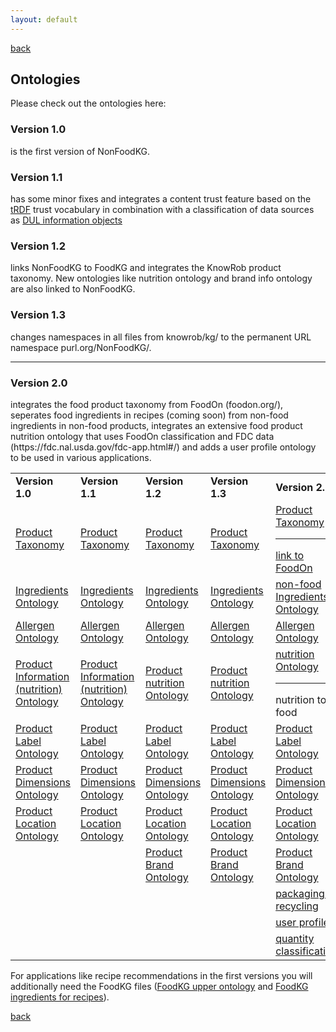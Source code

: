 ```yaml
---
layout: default
---
```


[back](./)

## Ontologies 

Please check out the ontologies here:

<h3>Version 1.0</h3> is the first version of NonFoodKG.<br>
<h3>Version 1.1</h3> has some minor fixes and integrates a content trust feature based on the <a href="http://trdf.sourceforge.net/trustvocab.owl">tRDF</a> trust vocabulary in combination with a classification of data sources as <a href="http://www.ontologydesignpatterns.org/ont/dul/DUL.owl">DUL information objects</a><br>
<h3>Version 1.2</h3> links NonFoodKG to FoodKG and integrates the KnowRob product taxonomy. New ontologies like nutrition ontology and brand info ontology are also linked to NonFoodKG.<br>
<h3>Version 1.3</h3> changes namespaces in all files from knowrob/kg/ to the permanent URL namespace purl.org/NonFoodKG/.<br><hr>
<h3>Version 2.0</h3> integrates the food product taxonomy from FoodOn (foodon.org/), seperates food ingredients in recipes (coming soon) from non-food ingredients in non-food products, integrates an extensive food product nutrition ontology that uses FoodOn classification and FDC data (https://fdc.nal.usda.gov/fdc-app.html#/) and adds a user profile ontology to be used in various applications.<br>


<table> 
  <tr>
    <td style="width:15%;"><b>Version 1.0</b></td><td style="width:15%;"><b>Version 1.1</b></td><td style="width:15%;"><b>Version 1.2</b></td><td style="width:20%;"><b>Version 1.3</b></td><td style="width:20%;"><b>Version 2.0</b></td> </tr>
<tr>
  <td><a href="https://raw.githubusercontent.com/K4R-IAI/NonFoodKG/master/WebGraph/1.0/ProductTaxonomy.owl">Product Taxonomy</a></td>
  <td><a href="https://raw.githubusercontent.com/K4R-IAI/NonFoodKG/master/WebGraph/1.1/ProductTaxonomy.owl">Product Taxonomy</a></td>
  <td><a href="https://raw.githubusercontent.com/K4R-IAI/NonFoodKG/master/WebGraph/1.2/product-taxonomy.owl">Product Taxonomy</a></td>
  <td><a href="https://raw.githubusercontent.com/K4R-IAI/NonFoodKG/master/WebGraph/1.3/product-taxonomy.owl">Product Taxonomy</a></td>
  <td><a href="https://raw.githubusercontent.com/K4R-IAI/NonFoodKG/master/WebGraph/2.0/product-taxonomy.owl">Product Taxonomy</a><hr>
  <a href="https://raw.githubusercontent.com/K4R-IAI/NonFoodKG/master/WebGraph/2.0/linkFoodOn.owl">link to FoodOn</a></td>
  </tr>
<tr>
<td><a href="https://raw.githubusercontent.com/K4R-IAI/NonFoodKG/master/WebGraph/1.0/Ingredients.owl">Ingredients Ontology</a></td>
<td><a href="https://raw.githubusercontent.com/K4R-IAI/NonFoodKG/master/WebGraph/1.1/Ingredients.owl">Ingredients Ontology</a></td>
<td><a href="https://raw.githubusercontent.com/K4R-IAI/NonFoodKG/master/WebGraph/1.2/ingredients.owl">Ingredients Ontology</a></td>
<td><a href="https://raw.githubusercontent.com/K4R-IAI/NonFoodKG/master/WebGraph/1.3/ingredients.owl">Ingredients Ontology</a></td>
<td><a href="https://raw.githubusercontent.com/K4R-IAI/NonFoodKG/master/WebGraph/2.0/nonfood-ingredients.owl">non-food Ingredients Ontology</a></td>
  </tr>
  <tr>
<td><a href="https://raw.githubusercontent.com/K4R-IAI/NonFoodKG/master/WebGraph/1.0/Allergen.owl">Allergen Ontology</a></td>
<td><a href="https://raw.githubusercontent.com/K4R-IAI/NonFoodKG/master/WebGraph/1.1/Allergen.owl">Allergen Ontology</a></td>
<td><a href="https://raw.githubusercontent.com/K4R-IAI/NonFoodKG/master/WebGraph/1.2/allergen.owl">Allergen Ontology</a></td>
<td><a href="https://raw.githubusercontent.com/K4R-IAI/NonFoodKG/master/WebGraph/1.3/allergen.owl">Allergen Ontology</a></td>
<td><a href="https://raw.githubusercontent.com/K4R-IAI/NonFoodKG/master/WebGraph/2.0/allergen.owl">Allergen Ontology</a></td>
  </tr>
  <tr>
<td><a href="https://raw.githubusercontent.com/K4R-IAI/NonFoodKG/master/WebGraph/1.0/ProductInfo.owl">Product Information (nutrition) Ontology</a></td>
<td><a href="https://raw.githubusercontent.com/K4R-IAI/NonFoodKG/master/WebGraph/1.1/ProductInfo.owl">Product Information (nutrition) Ontology</a></td>
<td><a href="https://raw.githubusercontent.com/K4R-IAI/NonFoodKG/master/WebGraph/1.2/nutrition.owl">Product nutrition Ontology</a></td>
<td><a href="https://raw.githubusercontent.com/K4R-IAI/NonFoodKG/master/WebGraph/1.3/nutrition.owl">Product nutrition Ontology</a></td>
    <td><a href="https://raw.githubusercontent.com/K4R-IAI/NonFoodKG/master/WebGraph/2.0/nutrition.owl">nutrition Ontology</a><hr>
    nutrition to food</td>
  </tr>
  <tr>
<td><a href="https://raw.githubusercontent.com/K4R-IAI/NonFoodKG/master/WebGraph/1.0/Label.owl">Product Label Ontology</a></td>
<td><a href="https://raw.githubusercontent.com/K4R-IAI/NonFoodKG/master/WebGraph/1.1/Label.owl">Product Label Ontology</a></td>
<td><a href="https://raw.githubusercontent.com/K4R-IAI/NonFoodKG/master/WebGraph/1.2/label.owl">Product Label Ontology</a></td>
<td><a href="https://raw.githubusercontent.com/K4R-IAI/NonFoodKG/master/WebGraph/1.3/label.owl">Product Label Ontology</a></td>
    <td><a href="https://raw.githubusercontent.com/K4R-IAI/NonFoodKG/master/WebGraph/2.0/label.owl">Product Label Ontology</a></td>
</tr>
  <tr>
<td><a href="https://raw.githubusercontent.com/K4R-IAI/NonFoodKG/master/WebGraph/1.0/ProductDimensions.owl">Product Dimensions Ontology</a></td>
<td><a href="https://raw.githubusercontent.com/K4R-IAI/NonFoodKG/master/WebGraph/1.1/ProductDimensions.owl">Product Dimensions Ontology</a></td>
<td><a href="https://raw.githubusercontent.com/K4R-IAI/NonFoodKG/master/WebGraph/1.2/dimensions.owl">Product Dimensions Ontology</a></td>
<td><a href="https://raw.githubusercontent.com/K4R-IAI/NonFoodKG/master/WebGraph/1.3/dimensions.owl">Product Dimensions Ontology</a></td>
    <td><a href="https://raw.githubusercontent.com/K4R-IAI/NonFoodKG/master/WebGraph/2.0/dimensions.owl">Product Dimensions Ontology</a></td>
  </tr>
  <tr>
<td><a href="https://raw.githubusercontent.com/K4R-IAI/NonFoodKG/master/WebGraph/1.0/ProductToShelf.owl">Product Location Ontology</a></td>
<td><a href="https://raw.githubusercontent.com/K4R-IAI/NonFoodKG/master/WebGraph/1.1/ProductToShelf.owl">Product Location Ontology</a></td>
<td><a href="https://raw.githubusercontent.com/K4R-IAI/NonFoodKG/master/WebGraph/1.2/location.owl">Product Location Ontology</a></td>
<td><a href="https://raw.githubusercontent.com/K4R-IAI/NonFoodKG/master/WebGraph/1.3/location.owl">Product Location Ontology</a></td>
    <td><a href="https://raw.githubusercontent.com/K4R-IAI/NonFoodKG/master/WebGraph/2.0/location.owl">Product Location Ontology</a></td>
  </tr>
    <tr>
<td></td>
<td></td>
<td><a href="https://raw.githubusercontent.com/K4R-IAI/NonFoodKG/master/WebGraph/1.2/brandinfo.owl">Product Brand Ontology</a></td>
<td><a href="https://raw.githubusercontent.com/K4R-IAI/NonFoodKG/master/WebGraph/1.3/brandinfo.owl">Product Brand Ontology</a></td>
      <td><a href="https://raw.githubusercontent.com/K4R-IAI/NonFoodKG/master/WebGraph/2.0/brandinfo.owl">Product Brand Ontology</a></td>
  </tr>
      <tr>
<td></td>
<td></td>
<td></td>
<td></td>
      <td><a href="https://raw.githubusercontent.com/K4R-IAI/NonFoodKG/master/WebGraph/2.0/packaging.owl">packaging & recycling</a></td>
  </tr>
    <tr>
<td></td>
<td></td>
<td></td>
<td></td>
      <td><a href="https://raw.githubusercontent.com/K4R-IAI/NonFoodKG/master/WebGraph/2.0/user-profile.owl">user profile</a></td>
  </tr>
      <tr>
<td></td>
<td></td>
<td></td>
<td></td>
      <td><a href="https://raw.githubusercontent.com/K4R-IAI/NonFoodKG/master/WebGraph/2.0/quantity.owl">quantity classification</a></td>
  </tr>
  </table>
  
  For applications like recipe recommendations in the first versions you will additionally need the FoodKG files (<a href="https://raw.githubusercontent.com/foodkg/foodkg.github.io/master/ontologies/WhatToMake.rdf">FoodKG upper ontology</a> and <a href="https://raw.githubusercontent.com/foodkg/foodkg.github.io/master/ontologies/WhatToMake_Individuals.rdf">FoodKG ingredients for recipes</a>).

[back](./)
